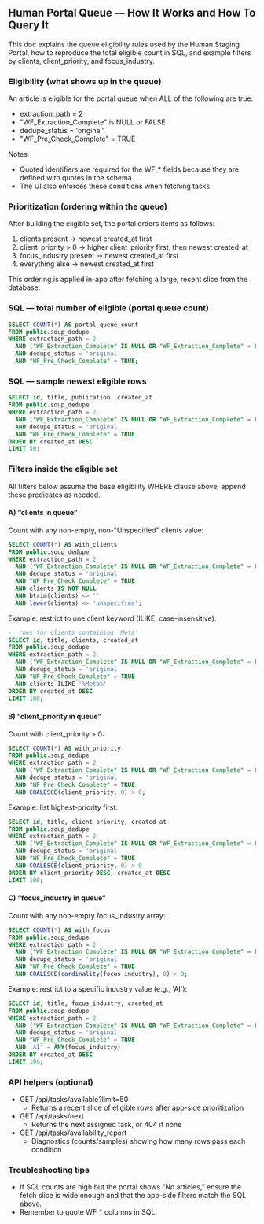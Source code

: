## Human Portal Queue — How It Works and How To Query It

This doc explains the queue eligibility rules used by the Human Staging Portal, how to reproduce the total eligible count in SQL, and example filters by clients, client_priority, and focus_industry.

### Eligibility (what shows up in the queue)

An article is eligible for the portal queue when ALL of the following are true:

- extraction_path = 2
- "WF_Extraction_Complete" is NULL or FALSE
- dedupe_status = 'original'
- "WF_Pre_Check_Complete" = TRUE

Notes
- Quoted identifiers are required for the WF_* fields because they are defined with quotes in the schema.
- The UI also enforces these conditions when fetching tasks.

### Prioritization (ordering within the queue)

After building the eligible set, the portal orders items as follows:
1) clients present → newest created_at first
2) client_priority > 0 → higher client_priority first, then newest created_at
3) focus_industry present → newest created_at first
4) everything else → newest created_at first

This ordering is applied in-app after fetching a large, recent slice from the database.

### SQL — total number of eligible (portal queue count)

```sql
SELECT COUNT(*) AS portal_queue_count
FROM public.soup_dedupe
WHERE extraction_path = 2
  AND ("WF_Extraction_Complete" IS NULL OR "WF_Extraction_Complete" = FALSE)
  AND dedupe_status = 'original'
  AND "WF_Pre_Check_Complete" = TRUE;
```

### SQL — sample newest eligible rows

```sql
SELECT id, title, publication, created_at
FROM public.soup_dedupe
WHERE extraction_path = 2
  AND ("WF_Extraction_Complete" IS NULL OR "WF_Extraction_Complete" = FALSE)
  AND dedupe_status = 'original'
  AND "WF_Pre_Check_Complete" = TRUE
ORDER BY created_at DESC
LIMIT 50;
```

### Filters inside the eligible set

All filters below assume the base eligibility WHERE clause above; append these predicates as needed.

#### A) “clients in queue”

Count with any non-empty, non-"Unspecified" clients value:
```sql
SELECT COUNT(*) AS with_clients
FROM public.soup_dedupe
WHERE extraction_path = 2
  AND ("WF_Extraction_Complete" IS NULL OR "WF_Extraction_Complete" = FALSE)
  AND dedupe_status = 'original'
  AND "WF_Pre_Check_Complete" = TRUE
  AND clients IS NOT NULL
  AND btrim(clients) <> ''
  AND lower(clients) <> 'unspecified';
```

Example: restrict to one client keyword (ILIKE, case-insensitive):
```sql
-- rows for clients containing 'Meta'
SELECT id, title, clients, created_at
FROM public.soup_dedupe
WHERE extraction_path = 2
  AND ("WF_Extraction_Complete" IS NULL OR "WF_Extraction_Complete" = FALSE)
  AND dedupe_status = 'original'
  AND "WF_Pre_Check_Complete" = TRUE
  AND clients ILIKE '%Meta%'
ORDER BY created_at DESC
LIMIT 100;
```

#### B) “client_priority in queue”

Count with client_priority > 0:
```sql
SELECT COUNT(*) AS with_priority
FROM public.soup_dedupe
WHERE extraction_path = 2
  AND ("WF_Extraction_Complete" IS NULL OR "WF_Extraction_Complete" = FALSE)
  AND dedupe_status = 'original'
  AND "WF_Pre_Check_Complete" = TRUE
  AND COALESCE(client_priority, 0) > 0;
```

Example: list highest-priority first:
```sql
SELECT id, title, client_priority, created_at
FROM public.soup_dedupe
WHERE extraction_path = 2
  AND ("WF_Extraction_Complete" IS NULL OR "WF_Extraction_Complete" = FALSE)
  AND dedupe_status = 'original'
  AND "WF_Pre_Check_Complete" = TRUE
  AND COALESCE(client_priority, 0) > 0
ORDER BY client_priority DESC, created_at DESC
LIMIT 100;
```

#### C) “focus_industry in queue”

Count with any non-empty focus_industry array:
```sql
SELECT COUNT(*) AS with_focus
FROM public.soup_dedupe
WHERE extraction_path = 2
  AND ("WF_Extraction_Complete" IS NULL OR "WF_Extraction_Complete" = FALSE)
  AND dedupe_status = 'original'
  AND "WF_Pre_Check_Complete" = TRUE
  AND COALESCE(cardinality(focus_industry), 0) > 0;
```

Example: restrict to a specific industry value (e.g., 'AI'):
```sql
SELECT id, title, focus_industry, created_at
FROM public.soup_dedupe
WHERE extraction_path = 2
  AND ("WF_Extraction_Complete" IS NULL OR "WF_Extraction_Complete" = FALSE)
  AND dedupe_status = 'original'
  AND "WF_Pre_Check_Complete" = TRUE
  AND 'AI' = ANY(focus_industry)
ORDER BY created_at DESC
LIMIT 100;
```

### API helpers (optional)

- GET /api/tasks/available?limit=50
  - Returns a recent slice of eligible rows after app-side prioritization
- GET /api/tasks/next
  - Returns the next assigned task, or 404 if none
- GET /api/tasks/availability_report
  - Diagnostics (counts/samples) showing how many rows pass each condition

### Troubleshooting tips

- If SQL counts are high but the portal shows “No articles,” ensure the fetch slice is wide enough and that the app-side filters match the SQL above.
- Remember to quote WF_* columns in SQL.


